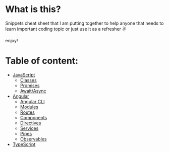 # What is this?

Snippets cheat sheet that I am putting together to help anyone that needs to learn important coding topic or just use it as a refresher ✌️  

enjoy!


# Table of content:

- [JavaScript](/JavaScript/js.md#javascript)
    - [Classes](/JavaScript/js.md#classes)
    - [Promises](/JavaScript/js.md#Promises)
    - [Await/Async](/JavaScript/js.md#await/async)
- [Angular](/Angular/angular.md#angular)
    - [Angular CLI](/Angular/angular.md#angular-cli)
    - [Modules](/Angular/angular.md#Modules)
    - [Routes](/Angular/angular.md#routes)
    - [Components](/Angular/angular.md#Components)
    - [Directives](/Angular/angular.md#Directives)
    - [Services](/Angular/angular.md#Services)
    - [Pipes](/Angular/angular.md#Services)
    - [Observables](/Angular/angular.md#Observables)
- [TypeScript](/TypeScript/ts.md#typescript)
